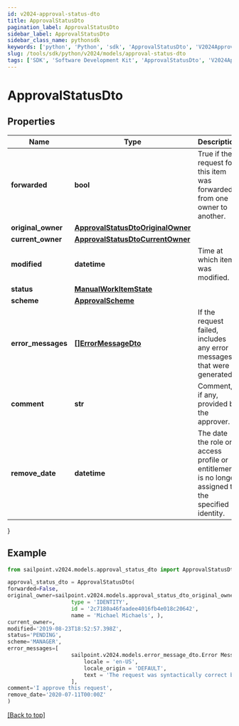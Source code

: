 ```yaml
---
id: v2024-approval-status-dto
title: ApprovalStatusDto
pagination_label: ApprovalStatusDto
sidebar_label: ApprovalStatusDto
sidebar_class_name: pythonsdk
keywords: ['python', 'Python', 'sdk', 'ApprovalStatusDto', 'V2024ApprovalStatusDto'] 
slug: /tools/sdk/python/v2024/models/approval-status-dto
tags: ['SDK', 'Software Development Kit', 'ApprovalStatusDto', 'V2024ApprovalStatusDto']
---
```


# ApprovalStatusDto


## Properties

Name | Type | Description | Notes
------------ | ------------- | ------------- | -------------
**forwarded** | **bool** | True if the request for this item was forwarded from one owner to another. | [optional] [default to False]
**original_owner** | [**ApprovalStatusDtoOriginalOwner**](approval-status-dto-original-owner) |  | [optional] 
**current_owner** | [**ApprovalStatusDtoCurrentOwner**](approval-status-dto-current-owner) |  | [optional] 
**modified** | **datetime** | Time at which item was modified. | [optional] 
**status** | [**ManualWorkItemState**](manual-work-item-state) |  | [optional] 
**scheme** | [**ApprovalScheme**](approval-scheme) |  | [optional] 
**error_messages** | [**[]ErrorMessageDto**](error-message-dto) | If the request failed, includes any error messages that were generated. | [optional] 
**comment** | **str** | Comment, if any, provided by the approver. | [optional] 
**remove_date** | **datetime** | The date the role or access profile or entitlement is no longer assigned to the specified identity. | [optional] 
}

## Example

```python
from sailpoint.v2024.models.approval_status_dto import ApprovalStatusDto

approval_status_dto = ApprovalStatusDto(
forwarded=False,
original_owner=sailpoint.v2024.models.approval_status_dto_original_owner.ApprovalStatusDto_originalOwner(
                    type = 'IDENTITY', 
                    id = '2c7180a46faadee4016fb4e018c20642', 
                    name = 'Michael Michaels', ),
current_owner=,
modified='2019-08-23T18:52:57.398Z',
status='PENDING',
scheme='MANAGER',
error_messages=[
                    sailpoint.v2024.models.error_message_dto.Error Message Dto(
                        locale = 'en-US', 
                        locale_origin = 'DEFAULT', 
                        text = 'The request was syntactically correct but its content is semantically invalid.', )
                    ],
comment='I approve this request',
remove_date='2020-07-11T00:00Z'
)

```
[[Back to top]](#) 

